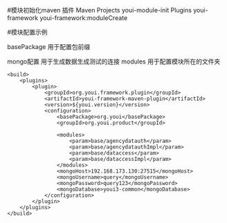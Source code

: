 #模块初始化maven 插件
Maven Projects
youi-module-init
    Plugins
        youi-framework
            youi-framework:moduleCreate
      
#模块配置示例

basePackage 用于配置包前缀

mongo配置 用于生成数据生成测试的连接
modules 用于配置模块所在的文件夹

    <build>
        <plugins>
            <plugin>
                <groupId>org.youi.framework.plugin</groupId>
                <artifactId>youi-framework-maven-plugin</artifactId>
                <version>${youi.version}</version>
                <configuration>
                    <basePackage>org.youi</basePackage>
                    <groupId>org.youi.product</groupId>

                    <modules>
                        <param>base/agencydatauth</param>
                        <param>base/agencydatauthImpl</param>
                        <param>base/dataccess</param>
                        <param>base/dataccessImpl</param>
                    </modules>
                    <mongoHost>192.168.173.130:27515</mongoHost>
                    <mongoUsername>query</mongoUsername>
                    <mongoPassword>query123</mongoPassword>
                    <mongoDatabase>youi3-common</mongoDatabase>
                </configuration>
            </plugin>
        </plugins>
    </build>